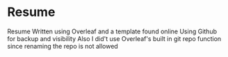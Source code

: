 # Resume

Resume Written using Overleaf and a template found online
Using Github for backup and visibility
Also I did't use Overleaf's built in git repo function since renaming the repo is not allowed
